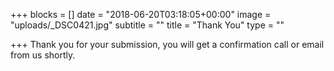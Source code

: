 +++
blocks = []
date = "2018-06-20T03:18:05+00:00"
image = "uploads/_DSC0421.jpg"
subtitle = ""
title = "Thank You"
type = ""

+++
Thank you for your submission, you will get a confirmation call or email from us shortly.
